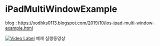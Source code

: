# iPadMultiWindowExample

blog : https://xodhks0113.blogspot.com/2019/10/ios-ipad-multi-window-example.html

[![Video Label](https://youtu.be/RMINSho5QkQ)](https://youtu.be/RMINSho5QkQ) 예제 실행동영상
